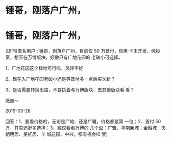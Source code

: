 # 锤哥，刚落户广州，

# 锤哥，刚落户广州，

(提问)匿名用户 : 锤哥，刚落户广州，目前仅 50 万首付，信用 卡未开发，纯投资，想买在万博版块，好像只有广地花园的 老破小可选择。

1、广地花园这个标地可行吗，风评不好

2、现在入广地花园老破小还是等首付多一点后买次新？

3、是否需要转换思路，不要执着与万博版块，去其他版块看 看？

感谢～

2019-03-28

回答：1、要看价格的，无论是广地、还是广雅，价格都是第 一位；2、首付 50 万，其实还挺多选择；3、建议看看万博的 几个盘：广雅、华南新城；金融城：天朗明居、美好居、羊 城花园、中兴。都有机会(0 赞)
